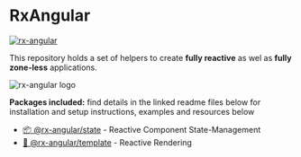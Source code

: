 # RxAngular

[![rx-angular](https://circleci.com/gh/BioPhoton/rx-angular.svg?style=shield)](https://circleci.com/gh/BioPhoton/rx-angular)

This repository holds a set of helpers to create **fully reactive** as wel as **fully zone-less** applications.

![rx-angular logo](https://raw.githubusercontent.com/BioPhoton/rx-angular/master/images/rx-angular_logo.png)

**Packages included:**
find details in the linked readme files below for installation and setup instructions, examples and resources below

- [📦 @rx-angular/state](https://github.com/BioPhoton/rx-angular/tree/master/libs/state/README.md) - Reactive Component State-Management
- [💾 @rx-angular/template](https://github.com/BioPhoton/rx-angular/tree/master/libs/template/README.md) - Reactive Rendering
